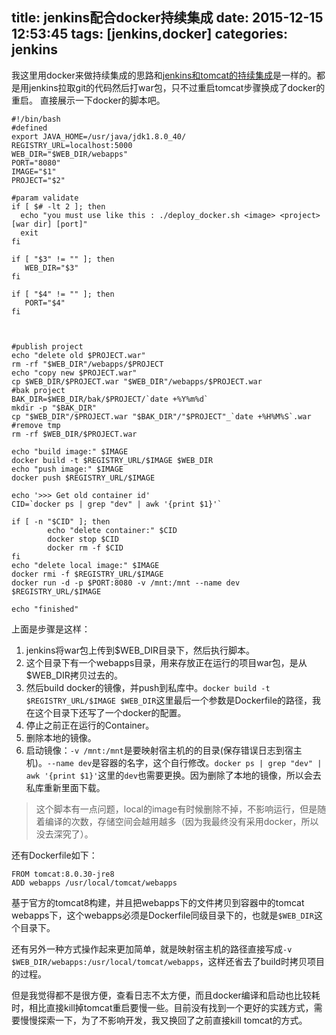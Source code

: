 title: jenkins配合docker持续集成
date: 2015-12-15 12:53:45
tags: [jenkins,docker]
categories: jenkins
---

我这里用docker来做持续集成的思路和[jenkins和tomcat的持续集成](http://sail-y.github.io/2015/12/14/jenkins%E5%92%8Ctomcat%E7%9A%84%E6%8C%81%E7%BB%AD%E9%9B%86%E6%88%90/)是一样的。都是用jenkins拉取git的代码然后打war包，只不过重启tomcat步骤换成了docker的重启。
直接展示一下docker的脚本吧。
<!--more-->

```
#!/bin/bash
#defined 
export JAVA_HOME=/usr/java/jdk1.8.0_40/
REGISTRY_URL=localhost:5000
WEB_DIR="$WEB_DIR/webapps"
PORT="8080"
IMAGE="$1"
PROJECT="$2"

#param validate
if [ $# -lt 2 ]; then
  echo "you must use like this : ./deploy_docker.sh <image> <project> [war dir] [port]"  
  exit
fi

if [ "$3" != "" ]; then
   WEB_DIR="$3"
fi

if [ "$4" != "" ]; then
   PORT="$4"
fi



#publish project
echo "delete old $PROJECT.war"
rm -rf "$WEB_DIR"/webapps/$PROJECT
echo "copy new $PROJECT.war"
cp $WEB_DIR/$PROJECT.war "$WEB_DIR"/webapps/$PROJECT.war
#bak project
BAK_DIR=$WEB_DIR/bak/$PROJECT/`date +%Y%m%d`
mkdir -p "$BAK_DIR"
cp "$WEB_DIR"/$PROJECT.war "$BAK_DIR"/"$PROJECT"_`date +%H%M%S`.war
#remove tmp
rm -rf $WEB_DIR/$PROJECT.war

echo "build image:" $IMAGE
docker build -t $REGISTRY_URL/$IMAGE $WEB_DIR
echo "push image:" $IMAGE
docker push $REGISTRY_URL/$IMAGE

echo '>>> Get old container id'
CID=`docker ps | grep "dev" | awk '{print $1}'`

if [ -n "$CID" ]; then
        echo "delete container:" $CID
        docker stop $CID
        docker rm -f $CID
fi
echo "delete local image:" $IMAGE
docker rmi -f $REGISTRY_URL/$IMAGE
docker run -d -p $PORT:8080 -v /mnt:/mnt --name dev $REGISTRY_URL/$IMAGE

echo "finished" 
```

上面是步骤是这样：		
1. jenkins将war包上传到$WEB_DIR目录下，然后执行脚本。		
2. 这个目录下有一个webapps目录，用来存放正在运行的项目war包，是从$WEB_DIR拷贝过去的。		
3. 然后build docker的镜像，并push到私库中。`docker build -t $REGISTRY_URL/$IMAGE $WEB_DIR`这里最后一个参数是Dockerfile的路径，我在这个目录下还写了一个docker的配置。		
4. 停止之前正在运行的Container。		
5. 删除本地的镜像。		
6. 启动镜像：`-v /mnt:/mnt`是要映射宿主机的的目录(保存错误日志到宿主机)。`--name dev`是容器的名字，这个自行修改。`docker ps | grep "dev" | awk '{print $1}'`这里的`dev`也需要更换。因为删除了本地的镜像，所以会去私库重新里面下载。


> 这个脚本有一点问题，local的image有时候删除不掉，不影响运行，但是随着编译的次数，存储空间会越用越多（因为我最终没有采用docker，所以没去深究了）。

还有Dockerfile如下：

```
FROM tomcat:8.0.30-jre8
ADD webapps /usr/local/tomcat/webapps
```

基于官方的tomcat8构建，并且把webapps下的文件拷贝到容器中的tomcat webapps下，这个webapps必须是Dockerfile同级目录下的，也就是`$WEB_DIR`这个目录下。


还有另外一种方式操作起来更加简单，就是映射宿主机的路径直接写成`-v $WEB_DIR/webapps:/usr/local/tomcat/webapps`，这样还省去了build时拷贝项目的过程。

但是我觉得都不是很方便，查看日志不太方便，而且docker编译和启动也比较耗时，相比直接kill掉tomcat重启要慢一些。目前没有找到一个更好的实践方式，需要慢慢探索一下，为了不影响开发，我又换回了之前直接kill tomcat的方式。